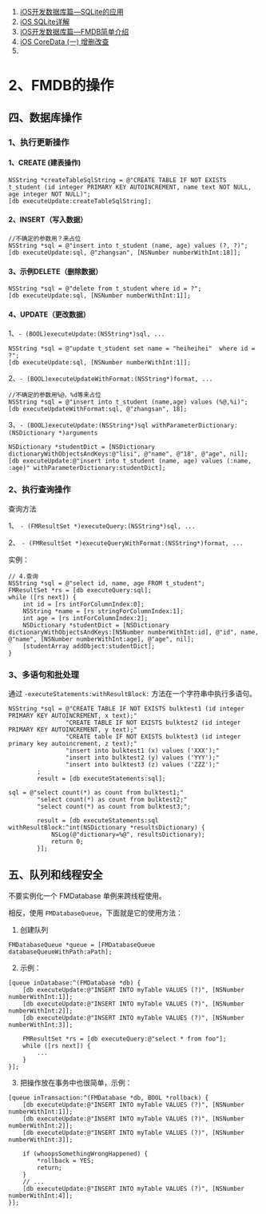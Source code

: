1. [iOS开发数据库篇—SQLite的应用](https://www.cnblogs.com/wendingding/p/3870289.html)
2. [iOS SQLite详解](https://www.cnblogs.com/guohai-stronger/p/9218175.html)
3. [iOS开发数据库篇—FMDB简单介绍 ](https://www.cnblogs.com/wendingding/p/3871848.html)
4. [iOS CoreData (一) 增删改查](https://www.jianshu.com/p/332cba029b95)
5. 

# 2、FMDB的操作

## 四、数据库操作

### 1、执行更新操作

#### 1、CREATE (建表操作)
```
NSString *createTableSqlString = @"CREATE TABLE IF NOT EXISTS t_student (id integer PRIMARY KEY AUTOINCREMENT, name text NOT NULL, age integer NOT NULL)";
[db executeUpdate:createTableSqlString];
```

#### 2、INSERT（写入数据）
```
//不确定的参数用？来占位
NSString *sql = @"insert into t_student (name, age) values (?, ?)";
[db executeUpdate:sql, @"zhangsan", [NSNumber numberWithInt:18]];
```

#### 3、示例DELETE（删除数据）
```
NSString *sql = @"delete from t_student where id = ?";
[db executeUpdate:sql, [NSNumber numberWithInt:1]];
```

#### 4、UPDATE（更改数据）
1、`- (BOOL)executeUpdate:(NSString*)sql, ...`
```
NSString *sql = @"update t_student set name = "heiheihei"  where id = ?";
[db executeUpdate:sql, [NSNumber numberWithInt:1]];
```
2、`- (BOOL)executeUpdateWithFormat:(NSString*)format, ...`
```
//不确定的参数用%@，%d等来占位
NSString *sql = @"insert into t_student (name,age) values (%@,%i)";
[db executeUpdateWithFormat:sql, @"zhangsan", 18];
```

3、`- (BOOL)executeUpdate:(NSString*)sql withParameterDictionary:(NSDictionary *)arguments`
```
NSDictionary *studentDict = [NSDictionary dictionaryWithObjectsAndKeys:@"lisi", @"name", @"18", @"age", nil];
[db executeUpdate:@"insert into t_student (name, age) values (:name, :age)" withParameterDictionary:studentDict];  
```


### 2、执行查询操作

查询方法

1、 `- (FMResultSet *)executeQuery:(NSString*)sql, ...`

2、 `- (FMResultSet *)executeQueryWithFormat:(NSString*)format, ...`

实例：
```
// 4.查询
NSString *sql = @"select id, name, age FROM t_student";
FMResultSet *rs = [db executeQuery:sql];
while ([rs next]) {
    int id = [rs intForColumnIndex:0];
    NSString *name = [rs stringForColumnIndex:1];
    int age = [rs intForColumnIndex:2];
    NSDictionary *studentDict = [NSDictionary dictionaryWithObjectsAndKeys:[NSNumber numberWithInt:id], @"id", name, @"name", [NSNumber numberWithInt:age], @"age", nil];
    [studentArray addObject:studentDict];
}
```

### 3、多语句和批处理
通过 `-executeStatements:withResultBlock:` 方法在一个字符串中执行多语句。
```
NSString *sql = @"CREATE TABLE IF NOT EXISTS bulktest1 (id integer PRIMARY KEY AUTOINCREMENT, x text);"
                "CREATE TABLE IF NOT EXISTS bulktest2 (id integer PRIMARY KEY AUTOINCREMENT, y text);"
                "CREATE table IF NOT EXISTS bulktest3 (id integer primary key autoincrement, z text);"
                "insert into bulktest1 (x) values ('XXX');"
                "insert into bulktest2 (y) values ('YYY');"
                "insert into bulktest3 (z) values ('ZZZ');"
        ;
        result = [db executeStatements:sql];
        
sql = @"select count(*) as count from bulktest1;"
        "select count(*) as count from bulktest2;"
        "select count(*) as count from bulktest3;";
        
        result = [db executeStatements:sql withResultBlock:^int(NSDictionary *resultsDictionary) {
            NSLog(@"dictionary=%@", resultsDictionary);
            return 0;
        }];
```


## 五、队列和线程安全

不要实例化一个 FMDatabase 单例来跨线程使用。

相反，使用 `FMDatabaseQueue`，下面就是它的使用方法：

1. 创建队列
```
FMDatabaseQueue *queue = [FMDatabaseQueue databaseQueueWithPath:aPath];
```

2. 示例：
```
[queue inDatabase:^(FMDatabase *db) {
    [db executeUpdate:@"INSERT INTO myTable VALUES (?)", [NSNumber numberWithInt:1]];
    [db executeUpdate:@"INSERT INTO myTable VALUES (?)", [NSNumber numberWithInt:2]];
    [db executeUpdate:@"INSERT INTO myTable VALUES (?)", [NSNumber numberWithInt:3]];

    FMResultSet *rs = [db executeQuery:@"select * from foo"];
    while ([rs next]) {
        ...
    }
}];
```

3. 把操作放在事务中也很简单，示例：
```
[queue inTransaction:^(FMDatabase *db, BOOL *rollback) {
    [db executeUpdate:@"INSERT INTO myTable VALUES (?)", [NSNumber numberWithInt:1]];
    [db executeUpdate:@"INSERT INTO myTable VALUES (?)", [NSNumber numberWithInt:2]];
    [db executeUpdate:@"INSERT INTO myTable VALUES (?)", [NSNumber numberWithInt:3]];

    if (whoopsSomethingWrongHappened) {
        *rollback = YES;
        return;
    }
    // ...
    [db executeUpdate:@"INSERT INTO myTable VALUES (?)", [NSNumber numberWithInt:4]];
}];
```